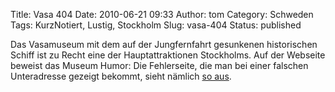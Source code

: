 Title: Vasa 404
Date: 2010-06-21 09:33
Author: tom
Category: Schweden
Tags: KurzNotiert, Lustig, Stockholm
Slug: vasa-404
Status: published

Das Vasamuseum mit dem auf der Jungfernfahrt gesunkenen historischen
Schiff ist zu Recht eine der Hauptattraktionen Stockholms. Auf der
Webseite beweist das Museum Humor: Die Fehlerseite, die man bei einer
falschen Unteradresse gezeigt bekommt, sieht nämlich [so
aus](http://vasamuseet.se/gibtsnicht).

